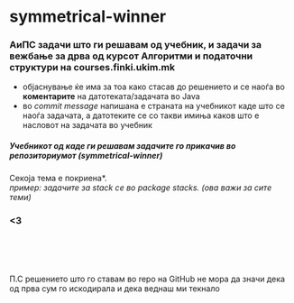 # symmetrical-winner
### АиПС задачи што ги решавам од учебник, и задачи за вежбање за дрва од курсот Алгоритми и податочни структури на courses.finki.ukim.mk 

- објаснување ќе има за тоа како стасав до решението и се наоѓа во **коментарите** на датотеката/задачата во Java 
- во *commit message* напишана е страната на учебникот каде што се наоѓа задачата, а датотеките се со такви имиња каков што е насловот на задачата во учебник

##### Учебникот од каде ги решавам задачите го прикачив во репозиториумот (symmetrical-winner)
Секоја тема е покриена*.
<br />
*пример: задачите за stack се во package stacks. (ова важи за сите теми)* 

### <3
<br />
<br />
<br />
<br />
П.С решението што го ставам во repo на GitHub не мора да значи дека од прва сум го искодирала и дека веднаш ми текнало

